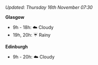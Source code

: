 *Updated: Thursday 16th November 07:30*

**Glasgow**

* 9h - 18h: :cloud: Cloudy
* 19h, 20h: :umbrella: Rainy

**Edinburgh**

* 9h - 20h: :cloud: Cloudy
